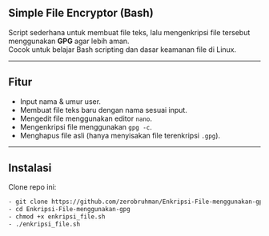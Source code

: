 ## Simple File Encryptor (Bash)

Script sederhana untuk membuat file teks, lalu mengenkripsi file tersebut menggunakan **GPG** agar lebih aman.  
Cocok untuk belajar Bash scripting dan dasar keamanan file di Linux.

---

## Fitur
- Input nama & umur user.
- Membuat file teks baru dengan nama sesuai input.
- Mengedit file menggunakan editor `nano`.
- Mengenkripsi file menggunakan `gpg -c`.
- Menghapus file asli (hanya menyisakan file terenkripsi `.gpg`).

---

## Instalasi
Clone repo ini:
```bash
- git clone https://github.com/zerobruhman/Enkripsi-File-menggunakan-gpg.git
- cd Enkripsi-File-menggunakan-gpg
- chmod +x enkripsi_file.sh
- ./enkripsi_file.sh

